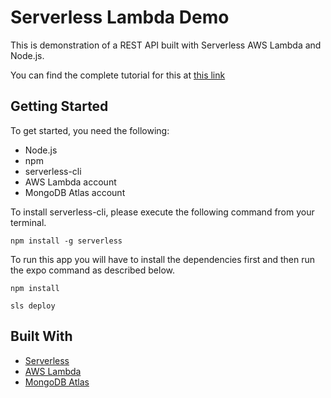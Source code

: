 # Serverless Lambda Demo

This is demonstration of a REST API built with Serverless AWS Lambda and Node.js.

You can find the complete tutorial for this at [this link](https://pusher.com/tutorials/serverless-backend-aws-lambda)
## Getting Started

To get started, you need the following:

- Node.js
- npm
- serverless-cli
- AWS Lambda account
- MongoDB Atlas account

To install serverless-cli, please execute the following command from your terminal.

```shell
npm install -g serverless
```

To run this app you will have to install the dependencies first and then run the expo command as described below.

```shell
npm install

sls deploy
```

## Built With

- [Serverless](https://serverless.com/)
- [AWS Lambda](https://aws.amazon.com/free/webapps/?sc_channel=PS&sc_campaign=acquisition_IN&sc_publisher=google&sc_medium=ACQ-P%7CPS-GO%7CBrand%7CDesktop%7CSU%7CCompute%7CLambda%7CIN%7CEN%7CText&sc_content=lambda_p&sc_detail=aws%20lambda&sc_category=Compute&sc_segment=293611557339&sc_matchtype=p&sc_country=IN&s_kwcid=AL!4422!3!293611557339!p!!g!!aws%20lambda&ef_id=Cj0KCQiAxs3gBRDGARIsAO4tqq3oUAoapC3_OaNymh4qwc50hV3PT98oquQtAyAZQ__USKSL0MU4VAMaArBfEALw_wcB:G:s)
- [MongoDB Atlas](https://www.mongodb.com/cloud/atlas)
